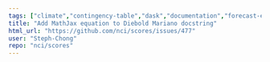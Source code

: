 ```yaml
---
tags: ["climate","contingency-table","dask","documentation","forecast-evaluation","forecast-verification","forecasting","model-validation","oceanography","pandas","python","verification","weather","xarray"]
title: "Add MathJax equation to Diebold Mariano docstring"
html_url: "https://github.com/nci/scores/issues/477"
user: "Steph-Chong"
repo: "nci/scores"
---
```



